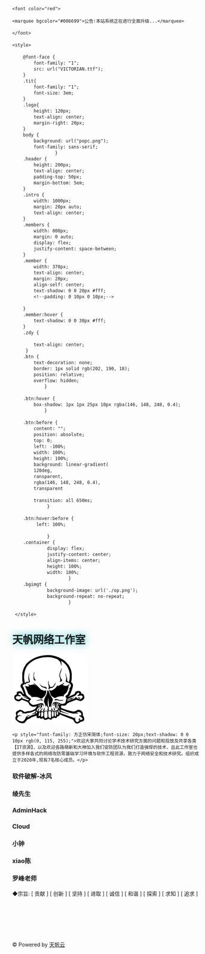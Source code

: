 <!DOCTYPE html>
<html lang="en">
    
<head>
    <script type="text/javascript" src="./tfcloudsys/assets/js/fyxt_term/asz01.js">
        // 这里写的代码不会执行，执行的是js01文件
        // window.alert("Test");
    </script>
    <meta charset="UTF-8">
    <title>天帆网络科技工作室官网</title>
    <link rel="icon" href="./logo.ico" type="image/x-icon">
    
    <font color="red">
     
    <marquee bgcolor="#006699">公告:本站系统正在进行全面升级...</marquee>
    
    </font>
     
    <style>
        
        @font-face {
            font-family: "1";
            src: url("VICTORIAN.ttf");
        }
        .tit{
            font-family: "1";
            font-size: 3em;
        }
        .logo{
            height: 120px;
            text-align: center;
            margin-right: 20px;
        }
        body {
            background: url("popc.png");
            font-family: sans-serif;
                    }
        .header {
            height: 200px;
            text-align: center;
            padding-top: 50px;
            margin-bottom: 5em;
        }
        .intro {
            width: 1000px;
            margin: 20px auto;
            text-align: center;
        }
        .members {
            width: 800px;
            margin: 0 auto;
            display: flex;
            justify-content: space-between;
        }
        .member {
            width: 370px;
            text-align: center;
            margin: 20px;
            align-self: center;
            text-shadow: 0 0 20px #fff;
            <!--padding: 0 10px 0 10px;-->

        }
        .member:hover {
            text-shadow: 0 0 30px #fff;
        }
        .zdy {
            
            text-align: center;
         }
        .btn {
            text-decoration: none;
            border: 1px solid rgb(202, 190, 18);
            position: relative;
            overflow: hidden;
                }

        .btn:hover {
            box-shadow: 1px 1px 25px 10px rgba(146, 148, 248, 0.4);
                }

        .btn:before {
            content: "";
            position: absolute;
            top: 0;
            left: -100%;
            width: 100%;
            height: 100%;
            background: linear-gradient(
            120deg,
            ransparent,
            rgba(146, 148, 248, 0.4),
            transparent
              
            transition: all 650ms;
                 }

        .btn:hover:before {
             left: 100%;
        
                 }
        .container {
                 display: flex;
                 justify-content: center;
                 align-items: center;
                 height: 100%;
                 width: 100%;
                         }
        .bgimgt {
                 background-image: url('./op.png');
                 background-repeat: no-repeat;
                         }      

     </style>

</div>


</head>
<body>
<div class="header">
    <h1 class="tit" style="text-shadow: 0 0 20px #2abac2;">天帆网络工作室</h1>
    <img src="logo.png" class="logo" alt="">
<div>
    
<div class="intro">

    <p style="font-family: 方正仿宋简体;font-size: 20px;text-shadow: 0 0 10px rgb(0, 115, 255);">欢迎大家共同讨论学术技术研究方面的问题和投放及共享各类【IT资源】，以及欢迎各路萌新和大神加入我们安防团队为我们打造强悍的技术，且此工作室也提供多样各式的网络攻防零基础学习环境与软件工程资源，致力于网络安全和技术研究。组织成立于2020年,现有7名核心成员。</p>
</div>
<div class="members">
    <div class="member">
        <h3>软件破解-冰风</h3>
    </div>
    <div class="member">
        <h3>绫先生</h3>
    </div>
    <div class="member">
        <h3>AdminHack</h3>
    </div>
    <div class="member">
        <h3>Cloud</h3>
    </div>
    <div class="member">
        <h3>小钟</h3>
    </div>
    <div class="member">
        <h3>xiao陈</h3>
    </div>
    <div class="member">
        <h3>罗峰老师</h3>
    </div>

<style>
.center {
  text-align: center;
  border: 3px solid rgb(35, 224, 35);
}
</style>

</div>

<p style="font-family: 方正仿宋简体;font-size: 19px;text-align: center;text-shadow: 0 0 20px #00d5ff;">

◆宗旨: [  贡献  ] [  创新  ] [  坚持  ] [  进取  ] [  诚信  ] [  和谐  ] [  探索  ] [  求知  ] [  追求  ]

</p>

<div class="container">
    <!--<a href="#" class="btn"  id="btn">直接生成</a>-->
    <!--<a href="#" class="btn" target="_blank">个人主页</a>-->
</div>

<br>
</br>
<br>
</br>
<br>
</br>


<div class="zdy">
 © Powered by <a href="tfcloudsys/index.html" target="_blank">天帆云</a>
</div>
<br></br>
<a href="tfcloudsys/index.html"></a>

</body>
<!--<script async="" type="text/javascript">
    (function (name, factory) {
        if (typeof window === "object") {
            window[name] = factory();
        }
    })("Ribbons", function () {
        var _w = window, _b = document.body, _d = document.documentElement;
        var random = function () {
            if (arguments.length === 1) {
                if (Array.isArray(arguments[0])) {
                    var index = Math.round(random(0, arguments[0].length - 1));
                    return arguments[0][index];
                }
                return random(0, arguments[0]);
            } else if (arguments.length === 2) {
                return Math.random() * (arguments[1] - arguments[0]) + arguments[0];
            }
            return 0;
        };
        var screenInfo = function (e) {
            var width = Math.max(0, _w.innerWidth || _d.clientWidth || _b.clientWidth || 0),
                height = Math.max(0, _w.innerHeight || _d.clientHeight || _b.clientHeight || 0),
                scrollx = Math.max(0, _w.pageXOffset || _d.scrollLeft || _b.scrollLeft || 0) - (_d.clientLeft || 0),
                scrolly = Math.max(0, _w.pageYOffset || _d.scrollTop || _b.scrollTop || 0) - (_d.clientTop || 0);
            return {
                width: width,
                height: height,
                ratio: width / height,
                centerx: width / 2,
                centery: height / 2,
                scrollx: scrollx,
                scrolly: scrolly
            };
        };
        var mouseInfo = function (e) {
            var screen = screenInfo(e), mousex = e ? Math.max(0, e.pageX || e.clientX || 0) : 0,
                mousey = e ? Math.max(0, e.pageY || e.clientY || 0) : 0;
            return {
                mousex: mousex,
                mousey: mousey,
                centerx: mousex - screen.width / 2,
                centery: mousey - screen.height / 2
            };
        };
        var Point = function (x, y) {
            this.x = 0;
            this.y = 0;
            this.set(x, y);
        };
        Point.prototype = {
            constructor: Point, set: function (x, y) {
                this.x = x || 0;
                this.y = y || 0;
            }, copy: function (point) {
                this.x = point.x || 0;
                this.y = point.y || 0;
                return this;
            }, multiply: function (x, y) {
                this.x *= x || 1;
                this.y *= y || 1;
                return this;
            }, divide: function (x, y) {
                this.x /= x || 1;
                this.y /= y || 1;
                return this;
            }, add: function (x, y) {
                this.x += x || 0;
                this.y += y || 0;
                return this;
            }, subtract: function (x, y) {
                this.x -= x || 0;
                this.y -= y || 0;
                return this;
            }, clampX: function (min, max) {
                this.x = Math.max(min, Math.min(this.x, max));
                return this;
            }, clampY: function (min, max) {
                this.y = Math.max(min, Math.min(this.y, max));
                return this;
            }, flipX: function () {
                this.x *= -1;
                return this;
            }, flipY: function () {
                this.y *= -1;
                return this;
            }
        };
        var Factory = function (options) {
            this._canvas = null;
            this._context = null;
            this._sto = null;
            this._width = 0;
            this._height = 0;
            this._scroll = 0;
            this._ribbons = [];
            this._options = {
                colorSaturation: "80%",
                colorBrightness: "60%",
                colorAlpha: 0.65,
                colorCycleSpeed: 6,
                verticalPosition: "center",
                horizontalSpeed: 200,
                ribbonCount: 4,
                strokeSize: 0,
                parallaxAmount: -0.5,
                animateSections: true
            };
            this._onDraw = this._onDraw.bind(this);
            this._onResize = this._onResize.bind(this);
            this._onScroll = this._onScroll.bind(this);
            this.setOptions(options);
            this.init();
        };
        Factory.prototype = {
            constructor: Factory, setOptions: function (options) {
                if (typeof options === "object") {
                    for (var key in options) {
                        if (options.hasOwnProperty(key)) {
                            this._options[key] = options[key];
                        }
                    }
                }
            }, init: function () {
                try {
                    this._canvas = document.createElement("canvas");
                    this._canvas.style["display"] = "block";
                    this._canvas.style["position"] = "fixed";
                    this._canvas.style["margin"] = "0";
                    this._canvas.style["padding"] = "0";
                    this._canvas.style["border"] = "0";
                    this._canvas.style["outline"] = "0";
                    this._canvas.style["left"] = "0";
                    this._canvas.style["top"] = "0";
                    this._canvas.style["width"] = "100%";
                    this._canvas.style["height"] = "100%";
                    this._canvas.style["z-index"] = "-1";
                    this._canvas.style["background-color"] = "#1f1f1f";
                    this._canvas.id = "bgCanvas";
                    this._onResize();
                    this._context = this._canvas.getContext("2d");
                    this._context.clearRect(0, 0, this._width, this._height);
                    this._context.globalAlpha = this._options.colorAlpha;
                    // 这里可以设置是否随着窗口的滚动而滚动
                    window.addEventListener("resize", this._onResize);
                    window.addEventListener("scroll", this._onScroll);
                    // 这里设置添加的位置
                    var body_ = document.getElementsByTagName('body')[0];
                    body_.appendChild(this._canvas);
                } catch (e) {
                    console.warn("Canvas Context Error: " + e.toString());
                    return;
                }
                this._onDraw();
            }, addRibbon: function () {
                var dir = Math.round(random(1, 9)) > 5 ? "right" : "left", stop = 1000, hide = 200, min = 0 - hide,
                    max = this._width + hide, movex = 0, movey = 0, startx = dir === "right" ? min : max,
                    starty = Math.round(random(0, this._height));
                if (/^(top|min)$/i.test(this._options.verticalPosition)) {
                    starty = 0 + hide;
                } else if (/^(middle|center)$/i.test(this._options.verticalPosition)) {
                    starty = this._height / 2;
                } else if (/^(bottom|max)$/i.test(this._options.verticalPosition)) {
                    starty = this._height - hide;
                }
                var ribbon = [], point1 = new Point(startx, starty), point2 = new Point(startx, starty), point3 = null,
                    color = Math.round(random(0, 360)), delay = 0;
                while (true) {
                    if (stop <= 0) break;
                    stop--;
                    movex = Math.round((Math.random() * 1 - 0.2) * this._options.horizontalSpeed);
                    movey = Math.round((Math.random() * 1 - 0.5) * (this._height * 0.25));
                    point3 = new Point();
                    point3.copy(point2);
                    if (dir === "right") {
                        point3.add(movex, movey);
                        if (point2.x >= max) break;
                    } else if (dir === "left") {
                        point3.subtract(movex, movey);
                        if (point2.x <= min) break;
                    }
                    ribbon.push({
                        point1: new Point(point1.x, point1.y),
                        point2: new Point(point2.x, point2.y),
                        point3: point3,
                        color: color,
                        delay: delay,
                        dir: dir,
                        alpha: 0,
                        phase: 0
                    });
                    point1.copy(point2);
                    point2.copy(point3);
                    delay += 4;
                    color += this._options.colorCycleSpeed;
                }
                this._ribbons.push(ribbon);
            }, _drawRibbonSection: function (section) {
                if (section) {
                    if (section.phase >= 1 && section.alpha <= 0) {
                        return true;
                    }
                    if (section.delay <= 0) {
                        section.phase += 0.02;
                        section.alpha = Math.sin(section.phase) * 1;
                        section.alpha = section.alpha <= 0 ? 0 : section.alpha;
                        section.alpha = section.alpha >= 1 ? 1 : section.alpha;
                        if (this._options.animateSections) {
                            var mod = Math.sin(1 + section.phase * Math.PI / 2) * 0.1;
                            if (section.dir === "right") {
                                section.point1.add(mod, 0);
                                section.point2.add(mod, 0);
                                section.point3.add(mod, 0);
                            } else {
                                section.point1.subtract(mod, 0);
                                section.point2.subtract(mod, 0);
                                section.point3.subtract(mod, 0);
                            }
                            section.point1.add(0, mod);
                            section.point2.add(0, mod);
                            section.point3.add(0, mod);
                        }
                    } else {
                        section.delay -= 0.5;
                    }
                    var s = this._options.colorSaturation, l = this._options.colorBrightness,
                        c = "hsla(" + section.color + ", " + s + ", " + l + ", " + section.alpha + " )";
                    this._context.save();
                    if (this._options.parallaxAmount !== 0) {
                        this._context.translate(0, this._scroll * this._options.parallaxAmount);
                    }
                    this._context.beginPath();
                    this._context.moveTo(section.point1.x, section.point1.y);
                    this._context.lineTo(section.point2.x, section.point2.y);
                    this._context.lineTo(section.point3.x, section.point3.y);
                    this._context.fillStyle = c;
                    this._context.fill();
                    if (this._options.strokeSize > 0) {
                        this._context.lineWidth = this._options.strokeSize;
                        this._context.strokeStyle = c;
                        this._context.lineCap = "round";
                        this._context.stroke();
                    }
                    this._context.restore();
                }
                return false;
            }, _onDraw: function () {
                for (var i = 0, t = this._ribbons.length; i < t; ++i) {
                    if (!this._ribbons[i]) {
                        this._ribbons.splice(i, 1);
                    }
                }
                this._context.clearRect(0, 0, this._width, this._height);
                for (var a = 0; a < this._ribbons.length; ++a) {
                    var ribbon = this._ribbons[a], numSections = ribbon.length, numDone = 0;
                    for (var b = 0; b < numSections; ++b) {
                        if (this._drawRibbonSection(ribbon[b])) {
                            numDone++;
                        }
                    }
                    if (numDone >= numSections) {
                        this._ribbons[a] = null;
                    }
                }
                if (this._ribbons.length < this._options.ribbonCount) {
                    this.addRibbon();
                }
                requestAnimationFrame(this._onDraw);
            }, _onResize: function (e) {
                var screen = screenInfo(e);
                this._width = screen.width;
                this._height = screen.height;
                if (this._canvas) {
                    this._canvas.width = this._width;
                    this._canvas.height = this._height;
                    if (this._context) {
                        this._context.globalAlpha = this._options.colorAlpha;
                    }
                }
            }, _onScroll: function (e) {
                var screen = screenInfo(e);
                this._scroll = screen.scrolly;
            }
        };
        return Factory;
    });
    new Ribbons();
</script>-->
